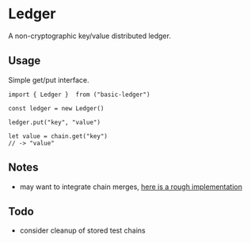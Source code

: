 # Ledger
A non-cryptographic key/value distributed ledger.

## Usage

Simple get/put interface.

```
import { Ledger }  from ("basic-ledger")

const ledger = new Ledger()

ledger.put("key", "value")

let value = chain.get("key")
// -> "value"

```

## Notes
- may want to integrate chain merges, [here is a rough implementation](https://github.com/lolotrgeek/Chain/blob/networked-merge/main.js)


## Todo
- consider cleanup of stored test chains